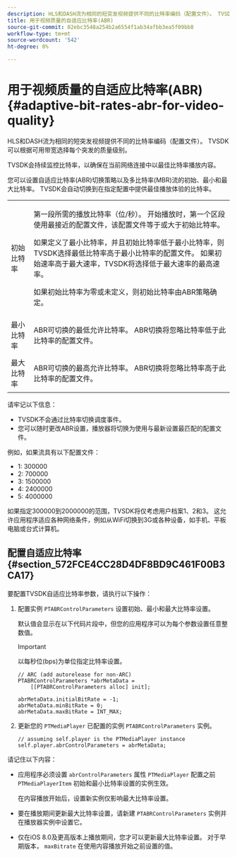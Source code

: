 ```yaml
---
description: HLS和DASH流为相同的短突发视频提供不同的比特率编码（配置文件）。 TVSDK可以根据可用带宽选择每个突发的质量级别。
title: 用于视频质量的自适应比特率(ABR)
source-git-commit: 02ebc3548a254b2a6554f1ab34afbb3ea5f09bb8
workflow-type: tm+mt
source-wordcount: '542'
ht-degree: 0%

---
```


# 用于视频质量的自适应比特率(ABR) {#adaptive-bit-rates-abr-for-video-quality}

HLS和DASH流为相同的短突发视频提供不同的比特率编码（配置文件）。 TVSDK可以根据可用带宽选择每个突发的质量级别。

TVSDK会持续监控比特率，以确保在当前网络连接中以最佳比特率播放内容。

您可以设置自适应比特率(ABR)切换策略以及多比特率(MBR)流的初始、最小和最大比特率。 TVSDK会自动切换到在指定配置中提供最佳播放体验的比特率。

<table id="table_AF838E082235406AA359BF1C1A77F85F"> 
 <tbody> 
  <tr> 
   <td colname="col01"> 初始比特率 </td> 
   <td colname="col2"> <p>第一段所需的播放比特率（位/秒）。 开始播放时，第一个区段使用最接近的配置文件，该配置文件等于或大于初始比特率。 </p> <p> 如果定义了最小比特率，并且初始比特率低于最小比特率，则TVSDK选择最低比特率高于最小比特率的配置文件。 如果初始速率高于最大速率，TVSDK将选择低于最大速率的最高速率。 </p> <p>如果初始比特率为零或未定义，则初始比特率由ABR策略确定。 </p> </td> 
  </tr> 
  <tr> 
   <td colname="col01"> 最小比特率 </td> 
   <td colname="col2"> <p>ABR可切换的最低允许比特率。 ABR切换将忽略比特率低于此比特率的配置文件。 </p> </td> 
  </tr> 
  <tr> 
   <td colname="col01"> 最大比特率 </td> 
   <td colname="col2"> <p>ABR可切换的最高允许比特率。 ABR切换将忽略比特率高于此比特率的配置文件。 </p> </td> 
  </tr> 
 </tbody> 
</table>

请牢记以下信息：

* TVSDK不会通过比特率切换调度事件。
* 您可以随时更改ABR设置，播放器将切换为使用与最新设置最匹配的配置文件。

例如，如果流具有以下配置文件：

* 1: 300000
* 2: 700000
* 3: 1500000
* 4: 2400000
* 5: 4000000

如果指定300000到2000000的范围，TVSDK将仅考虑用户档案1、2和3。 这允许应用程序适应各种网络条件，例如从WiFi切换到3G或各种设备，如手机、平板电脑或台式计算机。

## 配置自适应比特率 {#section_572FCE4CC28D4DF8BD9C461F00B3CA17}

要配置TVSDK自适应比特率参数，请执行以下操作：

1. 配置实例 `PTABRControlParameters` 设置初始、最小和最大比特率设置。

   默认值会显示在以下代码片段中，但您的应用程序可以为每个参数设置任意整数值。

   >[!IMPORTANT]
   >
   >以每秒位(bps)为单位指定比特率设置。

   ```
   // ARC (add autorelease for non-ARC) 
   PTABRControlParameters *abrMetaData =  
       [[PTABRControlParameters alloc] init];  
   
   abrMetaData.initialBitRate = -1; 
   abrMetaData.minBitRate = 0; 
   abrMetaData.maxBitRate = INT_MAX;
   ```

1. 更新您的 `PTMediaPlayer` 已配置的实例 `PTABRControlParameters` 实例。

   ```
   // assuming self.player is the PTMediaPlayer instance 
   self.player.abrControlParameters = abrMetaData;
   ```

请记住以下内容：

* 应用程序必须设置 `abrControlParameters` 属性 `PTMediaPlayer` 配置之前 `PTMediaPlayerItem` 初始和最小比特率设置的实例生效。

  在内容播放开始后，设置新实例仅影响最大比特率设置。

* 要在播放期间更新最大比特率设置，请新建 `PTABRControlParameters` 实例并在播放器实例中设置它。
* 仅在iOS 8.0及更高版本上播放期间，您才可以更新最大比特率设置。 对于早期版本， `maxBitrate` 在使用内容播放开始之前设置的值。
